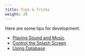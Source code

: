 ```yaml
---
title: Tips & Tricks
weight: 20
---
```


Here are some tips for development.

- [Playing Sound and Music](media)
- [Control the Splash Screen](splashscreen)
- [Using Database](database)
